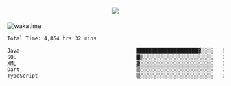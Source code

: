<h1 align="center">
  <img src="https://readme-typing-svg.herokuapp.com/?font=Righteous&size=35&center=true&vCenter=true&width=500&height=70&duration=4000&lines=Hi!+%F0%9F%91%8B+I%27m+Ali%20Osman!;" />
</h1>


![wakatime](https://wakatime.com/share/@aliosmanoktar/3a8ffe71-6da4-4964-913b-2f09afbe53bf.svg?cache=none)
<!--START_SECTION:waka-->

```txt
Total Time: 4,854 hrs 32 mins

Java                                      ████████████████████▓░░░░   83.29 %
SQL                                       █▒░░░░░░░░░░░░░░░░░░░░░░░   05.90 %
XML                                       ▓░░░░░░░░░░░░░░░░░░░░░░░░   02.07 %
Dart                                      ▒░░░░░░░░░░░░░░░░░░░░░░░░   01.43 %
TypeScript                                ▒░░░░░░░░░░░░░░░░░░░░░░░░   01.41 %
```

<!--END_SECTION:waka-->


